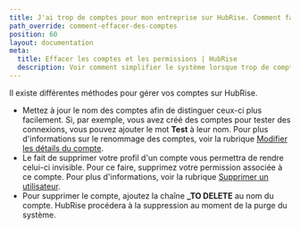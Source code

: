 ```yaml
---
title: J'ai trop de comptes pour mon entreprise sur HubRise. Comment faire un nettoyage ?
path_override: comment-effacer-des-comptes
position: 60
layout: documentation
meta:
  title: Effacer les comptes et les permissions | HubRise
  description: Voir comment simplifier le système lorsque trop de comptes ont été créés pour votre entreprise sur HubRise. Renommez-les, supprimez-les ou retirez des permissions.
---
```


Il existe différentes méthodes pour gérer vos comptes sur HubRise.

- Mettez à jour le nom des comptes afin de distinguer ceux-ci plus facilement. Si, par exemple, vous avez créé des comptes pour tester des connexions, vous pouvez ajouter le mot **Test** à leur nom. Pour plus d'informations sur le renommage des comptes, voir la rubrique [Modifier les détails du compte](/docs/account#modify-account-details).
- Le fait de supprimer votre profil d'un compte vous permettra de rendre celui-ci invisible. Pour ce faire, supprimez votre permission associée à ce compte. Pour plus d'informations, voir la rubrique [Supprimer un utilisateur](/docs/permissions#remove-user).
- Pour supprimer le compte, ajoutez la chaîne **\_TO DELETE** au nom du compte. HubRise procédera à la suppression au moment de la purge du système.
